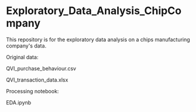 # Exploratory_Data_Analysis_ChipCompany

This repository is for the exploratory data analysis on a chips manufacturing company's data.

Original data:

QVI_purchase_behaviour.csv

QVI_transaction_data.xlsx

Processing notebook:

EDA.ipynb
